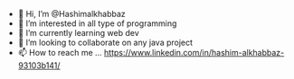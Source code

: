 - 👋 Hi, I’m @Hashimalkhabbaz
- 👀 I’m interested in all type of programming 
- 🌱 I’m currently learning web dev 
- 💞️ I’m looking to collaborate on any java project
- 📫 How to reach me ... https://www.linkedin.com/in/hashim-alkhabbaz-93103b141/

<!---
Hashimalkhabbaz/Hashimalkhabbaz is a ✨ special ✨ repository because its `README.md` (this file) appears on your GitHub profile.
You can click the Preview link to take a look at your changes.
--->
